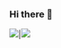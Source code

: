 ### Hi there 👋

<!--
**HafsaMkhan/HafsaMkhan** is a ✨ _special_ ✨ repository because its `README.md` (this file) appears on your GitHub profile.

Here are some ideas to get you started:

- 🔭 I’m currently working on ...
- 🌱 I’m currently learning ...
- 👯 I’m looking to collaborate on ...
- 🤔 I’m looking for help with ...
- 💬 Ask me about ...
- 📫 How to reach me: ...
- 😄 Pronouns: ...
- ⚡ Fun fact: ...
-->


<img src="https://github-readme-stats.vercel.app/api?username=hafsaMkhan&&show_icons=true&count_private=true&theme=vue-dark"/>|<img src="https://github-readme-streak-stats.herokuapp.com/?user=hafsaMkhan&theme=vue-dark&private=true"/>
